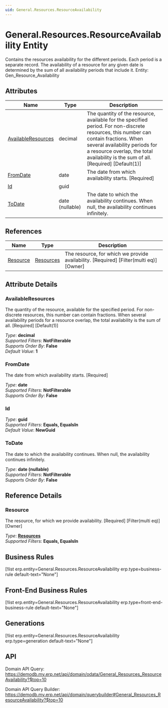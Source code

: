 ```yaml
---
uid: General.Resources.ResourceAvailability
---
```

# General.Resources.ResourceAvailability Entity

Contains the resources availability for the different periods. Each period is a separate record. The availability of a resource for any given date is determined by the sum of all availability periods that include it. Entity: Gen_Resource_Availability

## Attributes

| Name | Type | Description |
| ---- | ---- | --- |
| [AvailableResources](General.Resources.ResourceAvailability.md#availableresources) | decimal | The quantity of the resource, available for the specified period. For non-discrete resources, this number can contain fractions. When several availability periods for a resource overlap, the total availability is the sum of all. [Required] [Default(1)] 
| [FromDate](General.Resources.ResourceAvailability.md#fromdate) | date | The date from which availability starts. [Required] 
| [Id](General.Resources.ResourceAvailability.md#id) | guid |  
| [ToDate](General.Resources.ResourceAvailability.md#todate) | date (nullable) | The date to which the availability continues. When null, the availability continues infinitely. 

## References

| Name | Type | Description |
| ---- | ---- | --- |
| [Resource](General.Resources.ResourceAvailability.md#resource) | [Resources](General.Resources.Resources.md) | The resource, for which we provide availability. [Required] [Filter(multi eq)] [Owner] |


## Attribute Details

### AvailableResources

The quantity of the resource, available for the specified period. For non-discrete resources, this number can contain fractions. When several availability periods for a resource overlap, the total availability is the sum of all. [Required] [Default(1)]

_Type_: **decimal**  
_Supported Filters_: **NotFilterable**  
_Supports Order By_: **False**  
_Default Value_: **1**  

### FromDate

The date from which availability starts. [Required]

_Type_: **date**  
_Supported Filters_: **NotFilterable**  
_Supports Order By_: **False**  

### Id

_Type_: **guid**  
_Supported Filters_: **Equals, EqualsIn**  
_Default Value_: **NewGuid**  

### ToDate

The date to which the availability continues. When null, the availability continues infinitely.

_Type_: **date (nullable)**  
_Supported Filters_: **NotFilterable**  
_Supports Order By_: **False**  


## Reference Details

### Resource

The resource, for which we provide availability. [Required] [Filter(multi eq)] [Owner]

_Type_: **[Resources](General.Resources.Resources.md)**  
_Supported Filters_: **Equals, EqualsIn**  



## Business Rules

[!list erp.entity=General.Resources.ResourceAvailability erp.type=business-rule default-text="None"]

## Front-End Business Rules

[!list erp.entity=General.Resources.ResourceAvailability erp.type=front-end-business-rule default-text="None"]

## Generations

[!list erp.entity=General.Resources.ResourceAvailability erp.type=generation default-text="None"]

## API

Domain API Query:
<https://demodb.my.erp.net/api/domain/odata/General_Resources_ResourceAvailability?$top=10>

Domain API Query Builder:
<https://demodb.my.erp.net/api/domain/querybuilder#General_Resources_ResourceAvailability?$top=10>

